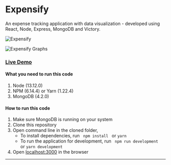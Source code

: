 # Expensify

An expense tracking application with data visualization - developed using React, Node, Express, MongoDB and Victory.

![Expensify](https://mernbook.s3.amazonaws.com/git+/expensetracker.png "Expensify")

![Expensify Graphs](https://mernbook.s3.amazonaws.com/git+/graphs.png "Expensify Graphs")

### [Live Demo](http://expensetracker.mernbook.com/ "Expensify")

#### What you need to run this code
1. Node (13.12.0)
2. NPM (6.14.4) or Yarn (1.22.4)
3. MongoDB (4.2.0)

####  How to run this code
1. Make sure MongoDB is running on your system
2. Clone this repository
3. Open command line in the cloned folder,
   - To install dependencies, run ```  npm install  ``` or ``` yarn ```
   - To run the application for development, run ```  npm run development  ``` or ``` yarn development ```
4. Open [localhost:3000](http://localhost:3000/) in the browser
----